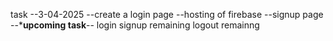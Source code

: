 task --3-04-2025
--create a login page
--hosting of firebase
--signup page
--***upcoming task**--
login signup remaining
logout remainng